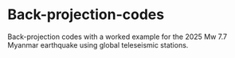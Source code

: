 # Back-projection-codes
Back-projection codes with a worked example for the 2025 Mw 7.7 Myanmar earthquake using global teleseismic stations.
